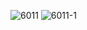 ![6011](https://user-images.githubusercontent.com/69049801/128793973-ccea9c29-cbb9-439a-99ed-42863fc98f4f.PNG)
![6011-1](https://user-images.githubusercontent.com/69049801/128793975-7b46efa5-0009-4fce-a81d-706aedb9bab0.PNG)
